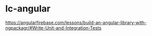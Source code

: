 # lc-angular

https://angularfirebase.com/lessons/build-an-angular-library-with-ngpackagr/#Write-Unit-and-Integration-Tests
